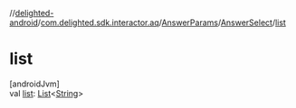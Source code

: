 //[delighted-android](../../../../index.md)/[com.delighted.sdk.interactor.aq](../../index.md)/[AnswerParams](../index.md)/[AnswerSelect](index.md)/[list](list.md)

# list

[androidJvm]\
val [list](list.md): [List](https://kotlinlang.org/api/latest/jvm/stdlib/kotlin.collections/-list/index.html)&lt;[String](https://kotlinlang.org/api/latest/jvm/stdlib/kotlin/-string/index.html)&gt;
